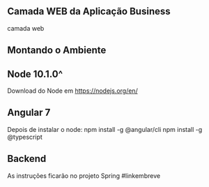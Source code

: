 ## Camada WEB da Aplicação Business
camada web


## Montando o Ambiente

## Node 10.1.0^
Download do Node em https://nodejs.org/en/

## Angular 7
Depois de instalar o node:
npm install -g @angular/cli
npm install -g @typescript

## Backend 
As instruções ficarão no projeto Spring
#linkembreve